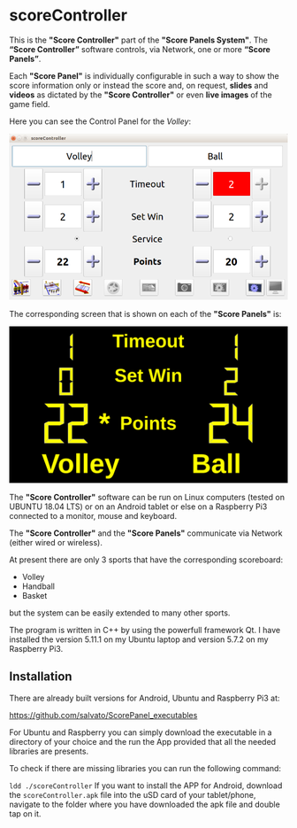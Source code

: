 # scoreController

This is the **"Score Controller"** part of the **"Score Panels System"**.
The **“Score Controller”** software controls, via Network, one or more **“Score Panels”**.

Each **"Score Panel"** is individually configurable in such a way to show the score information only or instead the score
and, on request, **slides** and **videos** as dictated by the **"Score Controller"** or even **live images** of the game field.

Here you can see the Control Panel for the _Volley_:

![Volley Score Controller Panel](/images/ScoreController.png)

The corresponding screen that is shown on each of the **"Score Panels"** is:

![Volley Score Panel](/images/ScorePanel.png)

The **"Score Controller"** software can be run on Linux computers (tested on UBUNTU 18.04 LTS) or on an Android tablet or else on a Raspberry Pi3 connected to a monitor, mouse and keyboard.

The **"Score Controller"** and the **"Score Panels"** communicate via Network (either wired or wireless).

At present there are only 3 sports that have the corresponding scoreboard:

* Volley
* Handball
* Basket

but the system can be easily extended to many other sports.

The program is written in C++ by using the powerfull framework Qt. I have installed the version 5.11.1 on my Ubuntu laptop and version 5.7.2 on my Raspberry Pi3.

## Installation
There are already built versions for Android, Ubuntu and Raspberry Pi3 at:

https://github.com/salvato/ScorePanel_executables

For Ubuntu and Raspberry you can simply download the executable in a directory of your choice and the run the App provided that all the needed libraries are presents.

To check if there are missing libraries you can run the following command:

`ldd ./scoreController`
If you want to install the APP for Android, download the `scoreController.apk` file into the uSD card of your tablet/phone,
navigate to the folder where you have downloaded the apk file and double tap on it.
